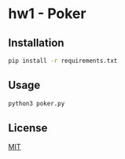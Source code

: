 # hw1 - Poker

## Installation

```bash
pip install -r requirements.txt 
```

## Usage

```bash
python3 poker.py
```

## License
[MIT](https://choosealicense.com/licenses/mit/)